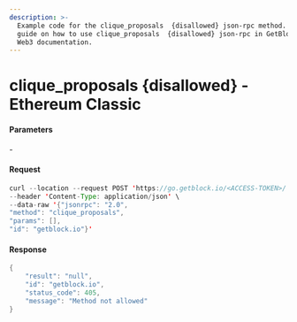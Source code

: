 ```yaml
---
description: >-
  Example code for the clique_proposals  {disallowed} json-rpc method. Сomplete
  guide on how to use clique_proposals  {disallowed} json-rpc in GetBlock.io
  Web3 documentation.
---
```


# clique\_proposals {disallowed} - Ethereum Classic

#### Parameters

\-

#### Request

```java
curl --location --request POST 'https://go.getblock.io/<ACCESS-TOKEN>/' \
--header 'Content-Type: application/json' \ 
--data-raw '{"jsonrpc": "2.0",
"method": "clique_proposals",
"params": [],
"id": "getblock.io"}'
```

#### Response

```java
{
    "result": "null",
    "id": "getblock.io",
    "status_code": 405,
    "message": "Method not allowed"
}
```
